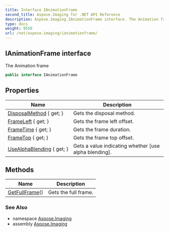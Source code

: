 ```yaml
---
title: Interface IAnimationFrame
second_title: Aspose.Imaging for .NET API Reference
description: Aspose.Imaging.IAnimationFrame interface. The Animation frame
type: docs
weight: 9550
url: /net/aspose.imaging/ianimationframe/
---
```

## IAnimationFrame interface

The Animation frame

```csharp
public interface IAnimationFrame
```

## Properties

| Name | Description |
| --- | --- |
| [DisposalMethod](../../aspose.imaging/ianimationframe/disposalmethod/) { get; } | Gets the disposal method. |
| [FrameLeft](../../aspose.imaging/ianimationframe/frameleft/) { get; } | Gets the frame left offset. |
| [FrameTime](../../aspose.imaging/ianimationframe/frametime/) { get; } | Gets the frame duration. |
| [FrameTop](../../aspose.imaging/ianimationframe/frametop/) { get; } | Gets the frame top offset. |
| [UseAlphaBlending](../../aspose.imaging/ianimationframe/usealphablending/) { get; } | Gets a value indicating whether [use alpha blending]. |

## Methods

| Name | Description |
| --- | --- |
| [GetFullFrame](../../aspose.imaging/ianimationframe/getfullframe/)() | Gets the full frame. |

### See Also

* namespace [Aspose.Imaging](../../aspose.imaging/)
* assembly [Aspose.Imaging](../../)



